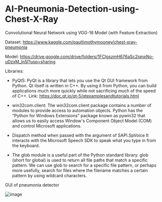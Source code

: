 # AI-Pneumonia-Detection-using-Chest-X-Ray
Convolutional Neural Network using VGG-16 Model (with Feature Extraction)

Dataset: https://www.kaggle.com/paultimothymooney/chest-xray-pneumonia

Model: https://drive.google.com/drive/folders/1FClgszmH676aSc2iqnxNo-uDzxM_ln5l?usp=sharing

Libraries:
* PyQt5: PyQt is a library that lets you use the Qt GUI framework from Python. Qt itself is written in C++. By using it from Python, you can build applications much more quickly while not sacrificing much of the speed of C++.
Link: https://doc.qt.io/qt-5/qtexamplesandtutorials.html

* win32com.client: The win32com.client package contains a number of modules to provide access to automation objects. Python has the “Python for Windows Extensions” package known as pywin32 that allows us to easily access Window's Component Object Model (COM) and control Microsoft applications.

* Dispatch method when passed with the argument of SAPI.SpVoice It interacts with the Microsoft Speech SDK to speak what you type in from the keyboard.

* The glob module is a useful part of the Python standard library. glob (short for global) is used to return all file paths that match a specific pattern.
We can use glob to search for a specific file pattern, or perhaps more usefully, search for files where the filename matches a certain pattern by using wildcard characters.


GUI of pneumonia detector

![image](https://user-images.githubusercontent.com/54935867/153763611-0d30b41e-0911-4203-900f-232206de29d1.png)
